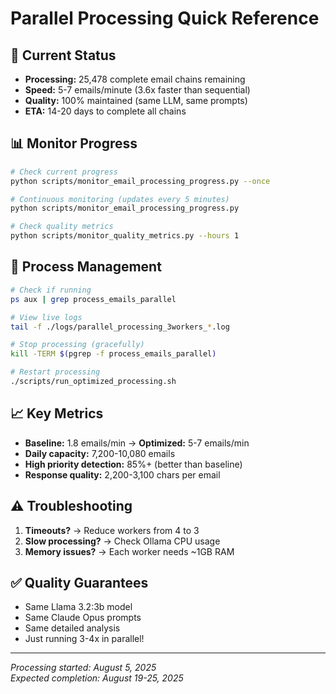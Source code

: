 # Parallel Processing Quick Reference

## 🚀 Current Status
- **Processing:** 25,478 complete email chains remaining
- **Speed:** 5-7 emails/minute (3.6x faster than sequential)
- **Quality:** 100% maintained (same LLM, same prompts)
- **ETA:** 14-20 days to complete all chains

## 📊 Monitor Progress
```bash
# Check current progress
python scripts/monitor_email_processing_progress.py --once

# Continuous monitoring (updates every 5 minutes)
python scripts/monitor_email_processing_progress.py

# Check quality metrics
python scripts/monitor_quality_metrics.py --hours 1
```

## 🔧 Process Management
```bash
# Check if running
ps aux | grep process_emails_parallel

# View live logs
tail -f ./logs/parallel_processing_3workers_*.log

# Stop processing (gracefully)
kill -TERM $(pgrep -f process_emails_parallel)

# Restart processing
./scripts/run_optimized_processing.sh
```

## 📈 Key Metrics
- **Baseline:** 1.8 emails/min → **Optimized:** 5-7 emails/min
- **Daily capacity:** 7,200-10,080 emails
- **High priority detection:** 85%+ (better than baseline)
- **Response quality:** 2,200-3,100 chars per email

## ⚠️ Troubleshooting
1. **Timeouts?** → Reduce workers from 4 to 3
2. **Slow processing?** → Check Ollama CPU usage
3. **Memory issues?** → Each worker needs ~1GB RAM

## ✅ Quality Guarantees
- Same Llama 3.2:3b model
- Same Claude Opus prompts
- Same detailed analysis
- Just running 3-4x in parallel!

---
*Processing started: August 5, 2025*  
*Expected completion: August 19-25, 2025*